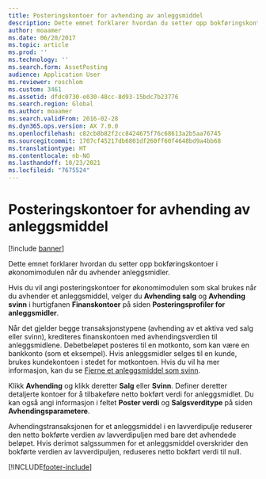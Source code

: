 ```yaml
---
title: Posteringskontoer for avhending av anleggsmiddel
description: Dette emnet forklarer hvordan du setter opp bokføringskontoer i økonomimodulen for avhending av anleggsmidler.
author: moaamer
ms.date: 06/20/2017
ms.topic: article
ms.prod: ''
ms.technology: ''
ms.search.form: AssetPosting
audience: Application User
ms.reviewer: roschlom
ms.custom: 3461
ms.assetid: dfdc0730-e030-48cc-8d93-15bdc7b23776
ms.search.region: Global
ms.author: moaamer
ms.search.validFrom: 2016-02-28
ms.dyn365.ops.version: AX 7.0.0
ms.openlocfilehash: c82cb8b82f2cc8424675f76c68613a2b5aa76745
ms.sourcegitcommit: 1707cf45217db6801df260ff60f4648bd9a4bb68
ms.translationtype: HT
ms.contentlocale: nb-NO
ms.lasthandoff: 10/23/2021
ms.locfileid: "7675524"
---
```

# <a name="fixed-asset-disposal-posting-accounts"></a>Posteringskontoer for avhending av anleggsmiddel

[!include [banner](../includes/banner.md)]

Dette emnet forklarer hvordan du setter opp bokføringskontoer i økonomimodulen når du avhender anleggsmidler.

Hvis du vil angi posteringskontoer for økonomimodulen som skal brukes når du avhender et anleggsmiddel, velger du **Avhending salg** og **Avhending svinn** i hurtigfanen **Finanskontoer** på siden **Posteringsprofiler for anleggsmidler**.

Når det gjelder begge transaksjonstypene (avhending av et aktiva ved salg eller svinn), krediteres finanskontoen med avhendingsverdien til anleggsmidlene. Debetbeløpet posteres til en motkonto, som kan være en bankkonto (som et eksempel). Hvis anleggsmidler selges til en kunde, brukes kundekontoen i stedet for motkontoen. Hvis du vil ha mer informasjon, kan du se [Fjerne et anleggsmiddel som svinn](dispose-of-a-fixed-asset-as-scrap.md).

Klikk **Avhending** og klikk deretter **Salg** eller **Svinn**. Definer deretter detaljerte kontoer for å tilbakeføre netto bokført verdi for anleggsmidlet. Du kan også angi informasjon i feltet **Poster verdi** og **Salgsverditype** på siden **Avhendingsparametere**. 

Avhendingstransaksjonen for et anleggsmiddel i en lavverdipulje reduserer den netto bokførte verdien av lavverdipuljen med bare det avhendede beløpet. Hvis derimot salgssummen for et anleggsmiddel overskrider den bokførte verdien av lavverdipuljen, reduseres netto bokført verdi til null.







[!INCLUDE[footer-include](../../includes/footer-banner.md)]

